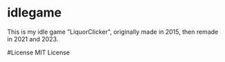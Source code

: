 # idlegame
This is my idle game "LiquorClicker", originally made in 2015, then remade in 2021 and 2023.

#License
MIT License
